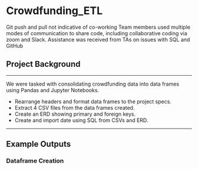 # Crowdfunding_ETL
Git push and pull not indicative of co-working
Team members used multiple modes of communication to share code, including collaborative coding via zoom and Slack.
Assistance was received from TAs on issues with SQL and GitHub

## Project Background
______________________________________________________________________________________
We were tasked with consolidating crowdfunding data into data frames using Pandas and Jupyter Notebooks.
 - Rearrange headers and format data frames to the project specs. 
 - Extract 4 CSV files from the data frames created.
 - Create an ERD showing primary and foreign keys.
 - Create and import date using SQL from CSVs and ERD.
_______________________________________________________________________________________

## Example Outputs
### Dataframe Creation


